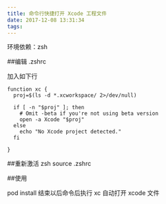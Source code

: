 ```yaml
---
title: 命令行快捷打开 Xcode 工程文件
date: 2017-12-08 13:31:34
tags:
---
```


环境依赖：zsh 

##编辑 .zshrc

加入如下行

	function xc {
	  proj=$(ls -d *.xcworkspace/ 2>/dev/null)

	  if [ -n "$proj" ]; then
	    # Omit -beta if you're not using beta version
	    open -a Xcode "$proj"
	  else
	    echo "No Xcode project detected."
	  fi

	}

##重新激活 zsh
	source .zshrc

##使用

pod install 结束以后命令后执行 xc 自动打开 xcode 文件